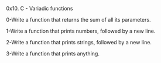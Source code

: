 0x10. C - Variadic functions

0-Write a function that returns the sum of all its parameters.

1-Write a function that prints numbers, followed by a new line.

2-Write a function that prints strings, followed by a new line.

3-Write a function that prints anything.
